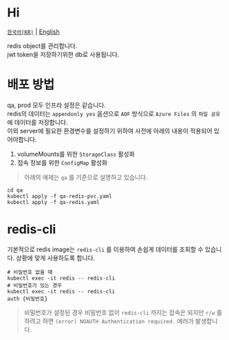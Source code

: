 # Hi

[`한국어(KR)`](./README.md) | [English](./README.en-US.md)

redis object를 관리합니다.  
jwt token을 저장하기위한 db로 사용됩니다.

# 배포 방법

qa, prod 모두 인프라 설정은 같습니다.  
redis의 데이터는 `appendonly yes` 옵션으로 `AOF` 방식으로 `Azure Files` 의 `파일 공유` 에 데이터를 저장합니다.  
이외 server에 필요한 환경변수를 설정하기 위하여 사전에 아래의 내용이 적용되어 있어야합니다.

1. volumeMounts를 위한 `StorageClass` 활성화
1. 접속 정보를 위한 `ConfigMap` 활성화

> 아래의 예제는 `qa` 를 기준으로 설명하고 있습니다.

```shell
cd qa
kubectl apply -f qa-redis-pvc.yaml
kubectl apply -f qa-redis.yaml
```

# redis-cli

기본적으로 redis image는 `redis-cli` 를 이용하여 손쉽게 데이터를 조회할 수 있습니다. 상황에 맞게 사용하도록 합니다.

```shell
# 비밀번호 없을 때
kubectl exec -it redis -- redis-cli
# 비밀번호가 있는 경우
kubectl exec -it redis -- redis-cli
auth {비밀번호}
```

> 비밀번호가 설정된 경우 비밀번호 없이 `redis-cli` 까지는 접속은 되지만 `r/w` 를 하려고 하면 `(error) NOAUTH Authentication required.` 에러가 발생합니다.
